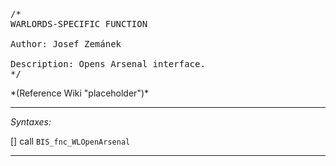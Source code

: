 <pre>/*
WARLORDS-SPECIFIC FUNCTION

Author: Josef Zemánek

Description: Opens Arsenal interface.
*/</pre>*(Reference Wiki "placeholder")*<!-- Remove this after fill-in -->


---
*Syntaxes:*

[] call `BIS_fnc_WLOpenArsenal`

---
